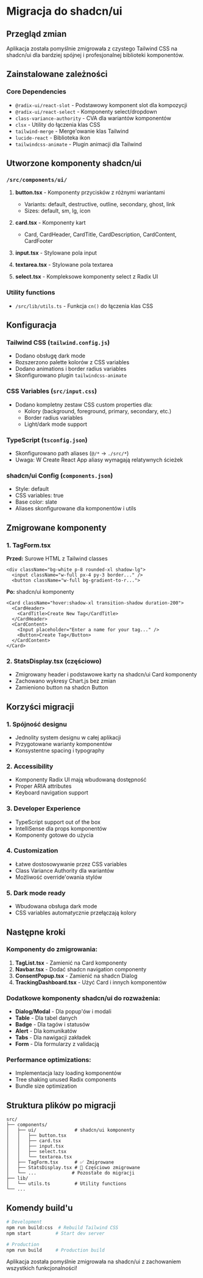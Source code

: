 # Migracja do shadcn/ui

## Przegląd zmian

Aplikacja została pomyślnie zmigrowała z czystego Tailwind CSS na shadcn/ui dla bardziej spójnej i profesjonalnej biblioteki komponentów.

## Zainstalowane zależności

### Core Dependencies
- `@radix-ui/react-slot` - Podstawowy komponent slot dla kompozycji
- `@radix-ui/react-select` - Komponenty select/dropdown
- `class-variance-authority` - CVA dla wariantów komponentów
- `clsx` - Utility do łączenia klas CSS
- `tailwind-merge` - Merge'owanie klas Tailwind
- `lucide-react` - Biblioteka ikon
- `tailwindcss-animate` - Plugin animacji dla Tailwind

## Utworzone komponenty shadcn/ui

### `/src/components/ui/`
1. **button.tsx** - Komponenty przycisków z różnymi wariantami
   - Variants: default, destructive, outline, secondary, ghost, link
   - Sizes: default, sm, lg, icon

2. **card.tsx** - Komponenty kart
   - Card, CardHeader, CardTitle, CardDescription, CardContent, CardFooter

3. **input.tsx** - Stylowane pola input

4. **textarea.tsx** - Stylowane pola textarea

5. **select.tsx** - Kompleksowe komponenty select z Radix UI

### Utility functions
- `/src/lib/utils.ts` - Funkcja `cn()` do łączenia klas CSS

## Konfiguracja

### Tailwind CSS (`tailwind.config.js`)
- Dodano obsługę dark mode
- Rozszerzono palette kolorów z CSS variables
- Dodano animations i border radius variables
- Skonfigurowano plugin `tailwindcss-animate`

### CSS Variables (`src/input.css`)
- Dodano kompletny zestaw CSS custom properties dla:
  - Kolory (background, foreground, primary, secondary, etc.)
  - Border radius variables
  - Light/dark mode support

### TypeScript (`tsconfig.json`)
- Skonfigurowano path aliases (`@/*` -> `./src/*`)
- Uwaga: W Create React App aliasy wymagają relatywnych ścieżek

### shadcn/ui Config (`components.json`)
- Style: default
- CSS variables: true
- Base color: slate
- Aliases skonfigurowane dla komponentów i utils

## Zmigrowane komponenty

### 1. TagForm.tsx
**Przed:** Surowe HTML z Tailwind classes
```tsx
<div className="bg-white p-8 rounded-xl shadow-lg">
  <input className="w-full px-4 py-3 border..." />
  <button className="w-full bg-gradient-to-r...">
```

**Po:** shadcn/ui komponenty
```tsx
<Card className="hover:shadow-xl transition-shadow duration-200">
  <CardHeader>
    <CardTitle>Create New Tag</CardTitle>
  </CardHeader>
  <CardContent>
    <Input placeholder="Enter a name for your tag..." />
    <Button>Create Tag</Button>
  </CardContent>
</Card>
```

### 2. StatsDisplay.tsx (częściowo)
- Zmigrowany header i podstawowe karty na shadcn/ui Card komponenty
- Zachowano wykresy Chart.js bez zmian
- Zamieniono button na shadcn Button

## Korzyści migracji

### 1. **Spójność designu**
- Jednolity system designu w całej aplikacji
- Przygotowane warianty komponentów
- Konsystentne spacing i typography

### 2. **Accessibility**
- Komponenty Radix UI mają wbudowaną dostępność
- Proper ARIA attributes
- Keyboard navigation support

### 3. **Developer Experience**
- TypeScript support out of the box
- IntelliSense dla props komponentów
- Komponenty gotowe do użycia

### 4. **Customization**
- Łatwe dostosowywanie przez CSS variables
- Class Variance Authority dla wariantów
- Możliwość override'owania stylów

### 5. **Dark mode ready**
- Wbudowana obsługa dark mode
- CSS variables automatycznie przełączają kolory

## Następne kroki

### Komponenty do zmigrowania:
1. **TagList.tsx** - Zamienić na Card komponenty
2. **Navbar.tsx** - Dodać shadcn navigation componenty
3. **ConsentPopup.tsx** - Zamienić na shadcn Dialog
4. **TrackingDashboard.tsx** - Użyć Card i innych komponentów

### Dodatkowe komponenty shadcn/ui do rozważenia:
- **Dialog/Modal** - Dla popup'ów i modali
- **Table** - Dla tabel danych
- **Badge** - Dla tagów i statusów
- **Alert** - Dla komunikatów
- **Tabs** - Dla nawigacji zakładek
- **Form** - Dla formularzy z validacją

### Performance optimizations:
- Implementacja lazy loading komponentów
- Tree shaking unused Radix components
- Bundle size optimization

## Struktura plików po migracji

```
src/
├── components/
│   ├── ui/              # shadcn/ui komponenty
│   │   ├── button.tsx
│   │   ├── card.tsx
│   │   ├── input.tsx
│   │   ├── select.tsx
│   │   └── textarea.tsx
│   ├── TagForm.tsx      # ✅ Zmigrowane
│   ├── StatsDisplay.tsx # 🔄 Częściowo zmigrowane
│   └── ...             # Pozostałe do migracji
├── lib/
│   └── utils.ts         # Utility functions
└── ...
```

## Komendy build'u

```bash
# Development
npm run build:css  # Rebuild Tailwind CSS
npm start         # Start dev server

# Production
npm run build     # Production build
```

Aplikacja została pomyślnie zmigrowała na shadcn/ui z zachowaniem wszystkich funkcjonalności!
